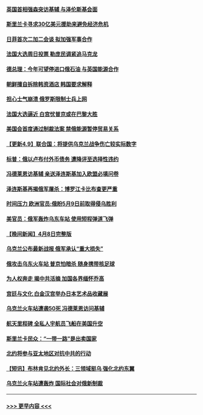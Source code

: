 #### [英国首相强森突访基辅 与泽伦斯基会面](../pages/prog202/a103396337.md?t=04100251) 
#### [斯里兰卡寻求30亿美元援助来避免经济危机](../pages/prog202/a103396283.md?t=04100251) 
#### [日菲首次二加二会谈  拟加强军事合作](../pages/prog202/a103396190.md?t=04100251) 
#### [法国大选周日投票 勒庞民调紧追马克龙](../pages/prog202/a103396200.md?t=04100251) 
#### [德总理：今年可望停进口俄石油 与英国能源合作](../pages/prog202/a103396188.md?t=04100251) 
#### [朝鲜擅自拆除韩资酒店 韩国要求解释](../pages/prog202/a103396104.md?t=04100251) 
#### [担心士气崩溃 俄罗斯限制士兵上网](../pages/prog202/a103396099.md?t=04100251) 
#### [法国大选逼近 白宫忧普京或在巴黎大胜](../pages/prog202/a103396085.md?t=04100251) 
#### [美国会首度通过制裁法案  禁俄能源暂停贸易关系](../pages/prog202/a103396044.md?t=04100251) 
#### [【更新4.9】联合国：将提供乌克兰战争伤亡较实际数字](../pages/prog202/a103395997.md?t=04100251) 
#### [标普：俄以卢布付外币债务 遭降评至选择性违约](../pages/prog202/a103396021.md?t=04100251) 
#### [冯德莱恩访基辅 亲送泽连斯基加入欧盟必填问卷](../pages/prog202/a103395961.md?t=04100251) 
#### [泽连斯基再揭俄军屠杀：博罗江卡比布查更严重](../pages/prog202/a103395950.md?t=04100251) 
#### [时间压力 欧洲官员:俄盼5月9日前取得侵乌胜利](../pages/prog202/a103395946.md?t=04100251) 
#### [美官员：俄军轰炸乌东车站 使用短程弹道飞弹](../pages/prog202/a103395831.md?t=04100251) 
#### [【晚间新闻】4月8日完整版](../pages/prog202/a103395799.md?t=04100251) 
#### [乌克兰公布最新战报 俄军承认“重大损失”](../pages/prog202/a103395863.md?t=04100251) 
#### [俄攻击乌东火车站 普京怕暗杀 随身携带核足球](../pages/prog202/a103395817.md?t=04100251) 
#### [为人权奔走 揭中共活摘 加国各界缅怀乔高](../pages/prog202/a103395732.md?t=04100251) 
#### [宫廷与文化 白金汉宫举办日本艺术品收藏展](../pages/prog202/a103395715.md?t=04100251) 
#### [乌克兰火车站遭袭50死 冯德莱恩访问基辅](../pages/prog202/a103395713.md?t=04100251) 
#### [航天里程碑 全私人宇航员飞船在美国升空](../pages/prog202/a103395659.md?t=04100251) 
#### [斯里兰卡民众：“一带一路”是出卖国家](../pages/prog202/a103395568.md?t=04100251) 
#### [北约将参与亚太地区对抗中共的行动](../pages/prog202/a103395604.md?t=04100251) 
#### [【短讯】布林肯见北约外长：三领域挺乌 强化北约东翼](../pages/prog202/a103395564.md?t=04100251) 
#### [乌克兰火车站遭轰炸 国际社会对俄新制裁](../pages/prog202/a103395570.md?t=04100251) 

----
#### [ >>> 更早内容 <<< ](../indexes/prog202-earlier.md)
